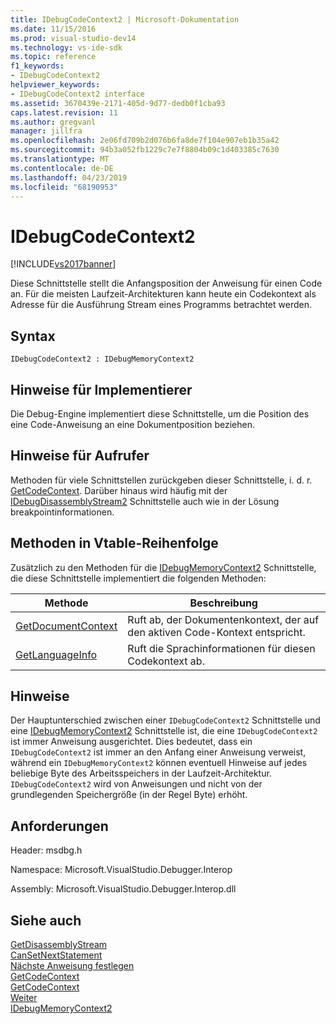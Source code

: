```yaml
---
title: IDebugCodeContext2 | Microsoft-Dokumentation
ms.date: 11/15/2016
ms.prod: visual-studio-dev14
ms.technology: vs-ide-sdk
ms.topic: reference
f1_keywords:
- IDebugCodeContext2
helpviewer_keywords:
- IDebugCodeContext2 interface
ms.assetid: 3670439e-2171-405d-9d77-dedb0f1cba93
caps.latest.revision: 11
ms.author: gregvanl
manager: jillfra
ms.openlocfilehash: 2e06fd709b2d076b6fa8de7f104e907eb1b35a42
ms.sourcegitcommit: 94b3a052fb1229c7e7f8804b09c1d403385c7630
ms.translationtype: MT
ms.contentlocale: de-DE
ms.lasthandoff: 04/23/2019
ms.locfileid: "68190953"
---
```

# <a name="idebugcodecontext2"></a>IDebugCodeContext2
[!INCLUDE[vs2017banner](../../../includes/vs2017banner.md)]

Diese Schnittstelle stellt die Anfangsposition der Anweisung für einen Code an. Für die meisten Laufzeit-Architekturen kann heute ein Codekontext als Adresse für die Ausführung Stream eines Programms betrachtet werden.  
  
## <a name="syntax"></a>Syntax  
  
```  
IDebugCodeContext2 : IDebugMemoryContext2  
```  
  
## <a name="notes-for-implementers"></a>Hinweise für Implementierer  
 Die Debug-Engine implementiert diese Schnittstelle, um die Position des eine Code-Anweisung an eine Dokumentposition beziehen.  
  
## <a name="notes-for-callers"></a>Hinweise für Aufrufer  
 Methoden für viele Schnittstellen zurückgeben dieser Schnittstelle, i. d. r. [GetCodeContext](../../../extensibility/debugger/reference/idebugstackframe2-getcodecontext.md). Darüber hinaus wird häufig mit der [IDebugDisassemblyStream2](../../../extensibility/debugger/reference/idebugdisassemblystream2.md) Schnittstelle auch wie in der Lösung breakpointinformationen.  
  
## <a name="methods-in-vtable-order"></a>Methoden in Vtable-Reihenfolge  
 Zusätzlich zu den Methoden für die [IDebugMemoryContext2](../../../extensibility/debugger/reference/idebugmemorycontext2.md) Schnittstelle, die diese Schnittstelle implementiert die folgenden Methoden:  
  
|Methode|Beschreibung|  
|------------|-----------------|  
|[GetDocumentContext](../../../extensibility/debugger/reference/idebugcodecontext2-getdocumentcontext.md)|Ruft ab, der Dokumentenkontext, der auf den aktiven Code-Kontext entspricht.|  
|[GetLanguageInfo](../../../extensibility/debugger/reference/idebugcodecontext2-getlanguageinfo.md)|Ruft die Sprachinformationen für diesen Codekontext ab.|  
  
## <a name="remarks"></a>Hinweise  
 Der Hauptunterschied zwischen einer `IDebugCodeContext2` Schnittstelle und eine [IDebugMemoryContext2](../../../extensibility/debugger/reference/idebugmemorycontext2.md) Schnittstelle ist, die eine `IDebugCodeContext2` ist immer Anweisung ausgerichtet. Dies bedeutet, dass ein `IDebugCodeContext2` ist immer an den Anfang einer Anweisung verweist, während ein `IDebugMemoryContext2` können eventuell Hinweise auf jedes beliebige Byte des Arbeitsspeichers in der Laufzeit-Architektur. `IDebugCodeContext2` wird von Anweisungen und nicht von der grundlegenden Speichergröße (in der Regel Byte) erhöht.  
  
## <a name="requirements"></a>Anforderungen  
 Header: msdbg.h  
  
 Namespace: Microsoft.VisualStudio.Debugger.Interop  
  
 Assembly: Microsoft.VisualStudio.Debugger.Interop.dll  
  
## <a name="see-also"></a>Siehe auch  
 [GetDisassemblyStream](../../../extensibility/debugger/reference/idebugprogram2-getdisassemblystream.md)   
 [CanSetNextStatement](../../../extensibility/debugger/reference/idebugthread2-cansetnextstatement.md)   
 [Nächste Anweisung festlegen](../../../extensibility/debugger/reference/idebugthread2-setnextstatement.md)   
 [GetCodeContext](../../../extensibility/debugger/reference/idebugcanstopevent2-getcodecontext.md)   
 [GetCodeContext](../../../extensibility/debugger/reference/idebugstackframe2-getcodecontext.md)   
 [Weiter](../../../extensibility/debugger/reference/ienumdebugcodecontexts2-next.md)   
 [IDebugMemoryContext2](../../../extensibility/debugger/reference/idebugmemorycontext2.md)

